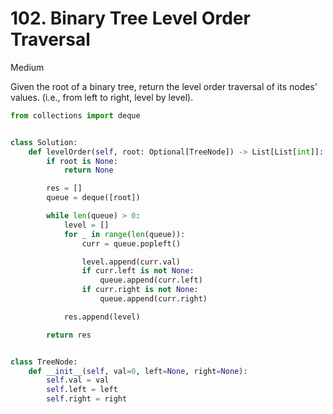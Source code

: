 # 102. Binary Tree Level Order Traversal

Medium

Given the root of a binary tree, return the level order traversal of its nodes'
values. (i.e., from left to right, level by level).

```python
from collections import deque


class Solution:
    def levelOrder(self, root: Optional[TreeNode]) -> List[List[int]]:
        if root is None:
            return None

        res = []
        queue = deque([root])

        while len(queue) > 0:
            level = []
            for _ in range(len(queue)):
                curr = queue.popleft()

                level.append(curr.val)
                if curr.left is not None:
                    queue.append(curr.left)
                if curr.right is not None:
                    queue.append(curr.right)

            res.append(level)

        return res


class TreeNode:
    def __init__(self, val=0, left=None, right=None):
        self.val = val
        self.left = left
        self.right = right
```
